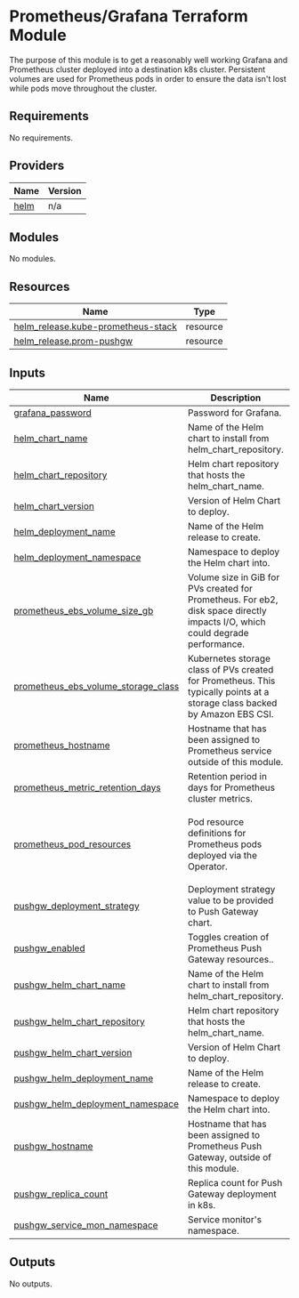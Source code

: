 # Prometheus/Grafana Terraform Module

The purpose of this module is to get a reasonably well working Grafana and Prometheus cluster deployed into a destination k8s cluster. Persistent volumes are used for Prometheus pods in order to ensure the data isn't lost while pods move throughout the cluster.

## Requirements

No requirements.

## Providers

| Name | Version |
|------|---------|
| <a name="provider_helm"></a> [helm](#provider\_helm) | n/a |

## Modules

No modules.

## Resources

| Name | Type |
|------|------|
| [helm_release.kube-prometheus-stack](https://registry.terraform.io/providers/hashicorp/helm/latest/docs/resources/release) | resource |
| [helm_release.prom-pushgw](https://registry.terraform.io/providers/hashicorp/helm/latest/docs/resources/release) | resource |

## Inputs

| Name | Description | Type | Default | Required |
|------|-------------|------|---------|:--------:|
| <a name="input_grafana_password"></a> [grafana\_password](#input\_grafana\_password) | Password for Grafana. | `string` | n/a | yes |
| <a name="input_helm_chart_name"></a> [helm\_chart\_name](#input\_helm\_chart\_name) | Name of the Helm chart to install from helm\_chart\_repository. | `string` | `"kube-prometheus-stack"` | no |
| <a name="input_helm_chart_repository"></a> [helm\_chart\_repository](#input\_helm\_chart\_repository) | Helm chart repository that hosts the helm\_chart\_name. | `string` | `"https://prometheus-community.github.io/helm-charts"` | no |
| <a name="input_helm_chart_version"></a> [helm\_chart\_version](#input\_helm\_chart\_version) | Version of Helm Chart to deploy. | `string` | `"32.2.0"` | no |
| <a name="input_helm_deployment_name"></a> [helm\_deployment\_name](#input\_helm\_deployment\_name) | Name of the Helm release to create. | `string` | `"prom-stack"` | no |
| <a name="input_helm_deployment_namespace"></a> [helm\_deployment\_namespace](#input\_helm\_deployment\_namespace) | Namespace to deploy the Helm chart into. | `string` | `"build"` | no |
| <a name="input_prometheus_ebs_volume_size_gb"></a> [prometheus\_ebs\_volume\_size\_gb](#input\_prometheus\_ebs\_volume\_size\_gb) | Volume size in GiB for PVs created for Prometheus. For eb2, disk space directly impacts I/O, which could degrade performance. | `number` | `500` | no |
| <a name="input_prometheus_ebs_volume_storage_class"></a> [prometheus\_ebs\_volume\_storage\_class](#input\_prometheus\_ebs\_volume\_storage\_class) | Kubernetes storage class of PVs created for Prometheus. This typically points at a storage class backed by Amazon EBS CSI. | `string` | `"gp2"` | no |
| <a name="input_prometheus_hostname"></a> [prometheus\_hostname](#input\_prometheus\_hostname) | Hostname that has been assigned to Prometheus service outside of this module. | `string` | `"prom-stack-kube-prometheus-prometheus"` | no |
| <a name="input_prometheus_metric_retention_days"></a> [prometheus\_metric\_retention\_days](#input\_prometheus\_metric\_retention\_days) | Retention period in days for Prometheus cluster metrics. | `string` | `"180d"` | no |
| <a name="input_prometheus_pod_resources"></a> [prometheus\_pod\_resources](#input\_prometheus\_pod\_resources) | Pod resource definitions for Prometheus pods deployed via the Operator. | `map` | <pre>{<br>  "requests": {<br>    "cpu": "500m",<br>    "memory": "1024Mi"<br>  }<br>}</pre> | no |
| <a name="input_pushgw_deployment_strategy"></a> [pushgw\_deployment\_strategy](#input\_pushgw\_deployment\_strategy) | Deployment strategy value to be provided to Push Gateway chart. | `string` | `"Recreate"` | no |
| <a name="input_pushgw_enabled"></a> [pushgw\_enabled](#input\_pushgw\_enabled) | Toggles creation of Prometheus Push Gateway resources.. | `bool` | `true` | no |
| <a name="input_pushgw_helm_chart_name"></a> [pushgw\_helm\_chart\_name](#input\_pushgw\_helm\_chart\_name) | Name of the Helm chart to install from helm\_chart\_repository. | `string` | `"prometheus-pushgateway"` | no |
| <a name="input_pushgw_helm_chart_repository"></a> [pushgw\_helm\_chart\_repository](#input\_pushgw\_helm\_chart\_repository) | Helm chart repository that hosts the helm\_chart\_name. | `string` | `"https://prometheus-community.github.io/helm-charts"` | no |
| <a name="input_pushgw_helm_chart_version"></a> [pushgw\_helm\_chart\_version](#input\_pushgw\_helm\_chart\_version) | Version of Helm Chart to deploy. | `string` | `"1.15.0"` | no |
| <a name="input_pushgw_helm_deployment_name"></a> [pushgw\_helm\_deployment\_name](#input\_pushgw\_helm\_deployment\_name) | Name of the Helm release to create. | `string` | `"prom-pushgw"` | no |
| <a name="input_pushgw_helm_deployment_namespace"></a> [pushgw\_helm\_deployment\_namespace](#input\_pushgw\_helm\_deployment\_namespace) | Namespace to deploy the Helm chart into. | `string` | `"build"` | no |
| <a name="input_pushgw_hostname"></a> [pushgw\_hostname](#input\_pushgw\_hostname) | Hostname that has been assigned to Prometheus Push Gateway, outside of this module. | `string` | `"prom-pushgw-prometheus-pushgateway"` | no |
| <a name="input_pushgw_replica_count"></a> [pushgw\_replica\_count](#input\_pushgw\_replica\_count) | Replica count for Push Gateway deployment in k8s. | `number` | `3` | no |
| <a name="input_pushgw_service_mon_namespace"></a> [pushgw\_service\_mon\_namespace](#input\_pushgw\_service\_mon\_namespace) | Service monitor's namespace. | `string` | `"build"` | no |

## Outputs

No outputs.
